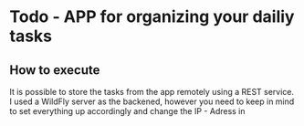 # Todo - APP for organizing your dailiy tasks

## How to execute
It is possible to store the tasks from the app remotely using a REST service. I used a WildFly server as the backened, however you need to keep in mind to set everything up accordingly
and change the IP - Adress in
